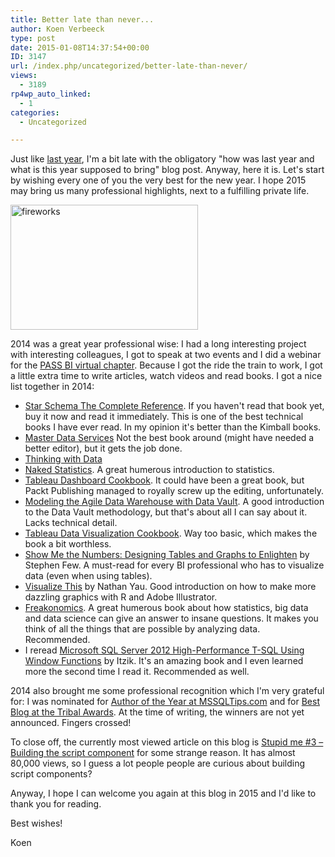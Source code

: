 ```yaml
---
title: Better late than never...
author: Koen Verbeeck
type: post
date: 2015-01-08T14:37:54+00:00
ID: 3147
url: /index.php/uncategorized/better-late-than-never/
views:
  - 3189
rp4wp_auto_linked:
  - 1
categories:
  - Uncategorized

---
```

Just like [last year][1], I'm a bit late with the obligatory "how was last year and what is this year supposed to bring" blog post. Anyway, here it is. Let's start by wishing every one of you the very best for the new year. I hope 2015 may bring us many professional highlights, next to a fulfilling private life.

[<img class="alignnone size-medium wp-image-3148" src="https://lessthandot.z19.web.core.windows.net/wp-content/uploads/2015/01/fireworks-300x200.jpg" alt="fireworks" width="300" height="200" srcset="https://lessthandot.z19.web.core.windows.net/wp-content/uploads/2015/01/fireworks-300x200.jpg 300w, https://lessthandot.z19.web.core.windows.net/wp-content/uploads/2015/01/fireworks-1024x682.jpg 1024w, https://lessthandot.z19.web.core.windows.net/wp-content/uploads/2015/01/fireworks.jpg 1600w" sizes="(max-width: 300px) 100vw, 300px" />][2]

2014 was a great year professional wise: I had a long interesting project with interesting colleagues, I got to speak at two events and I did a webinar for the [PASS BI virtual chapter][3]. Because I got the ride the train to work, I got a little extra time to write articles, watch videos and read books. I got a nice list together in 2014:

  * [Star Schema The Complete Reference][4]. If you haven't read that book yet, buy it now and read it immediately. This is one of the best technical books I have ever read. In my opinion it's better than the Kimball books.
  * [Master Data Services][5] Not the best book around (might have needed a better editor), but it gets the job done.
  * [Thinking with Data][6]
  * [Naked Statistics][7]. A great humerous introduction to statistics.
  * [Tableau Dashboard Cookbook][8]. It could have been a great book, but Packt Publishing managed to royally screw up the editing, unfortunately.
  * [Modeling the Agile Data Warehouse with Data Vault][9]. A good introduction to the Data Vault methodology, but that's about all I can say about it. Lacks technical detail.
  * [Tableau Data Visualization Cookbook][10]. Way too basic, which makes the book a bit worthless.
  * [Show Me the Numbers: Designing Tables and Graphs to Enlighten][11] by Stephen Few. A must-read for every BI professional who has to visualize data (even when using tables).
  * [Visualize This][12] by Nathan Yau. Good introduction on how to make more dazzling graphics with R and Adobe Illustrator.
  * [Freakonomics][13]. A great humerous book about how statistics, big data and data science can give an answer to insane questions. It makes you think of all the things that are possible by analyzing data. Recommended.
  * I reread [Microsoft SQL Server 2012 High-Performance T-SQL Using Window Functions][14] by Itzik. It's an amazing book and I even learned more the second time I read it. Recommended as well.

2014 also brought me some professional recognition which I'm very grateful for: I was nominated for [Author of the Year at MSSQLTips.com][15] and for [Best Blog at the Tribal Awards][16]. At the time of writing, the winners are not yet announced. Fingers crossed!

To close off, the currently most viewed article on this blog is [Stupid me #3 – Building the script component][17] for some strange reason. It has almost 80,000 views, so I guess a lot people people are curious about building script components?

Anyway, I hope I can welcome you again at this blog in 2015 and I'd like to thank you for reading.
  
Best wishes!

Koen

 [1]: /index.php/itprofessionals/professionaldevelopment/happy-2014/
 [2]: https://lessthandot.z19.web.core.windows.net/wp-content/uploads/2015/01/fireworks.jpg
 [3]: /index.php/uncategorized/pass-bi-vc-recording-is-available-now/
 [4]: /index.php/datamgmt/datadesign/star-schema-the-complete-reference-review/
 [5]: /index.php/datamgmt/master-data-services-second-edition-review/
 [6]: /index.php/datamgmt/thinking-with-data-by-max-shron/
 [7]: /index.php/itprofessionals/book-review/naked-statistics/
 [8]: /index.php/webdev/business-intelligence/tableau-dashboard-cookbook-by-jen-stirrup/
 [9]: /index.php/datamgmt/datadesign/modeling-the-agile-data-warehouse-with-data-vault-review-2/
 [10]: /index.php/datamgmt/tableau-data-visualization-cookbook-review/
 [11]: http://www.amazon.com/Show-Me-Numbers-Designing-Enlighten/dp/0970601972/ref=asap_bc?ie=UTF8
 [12]: http://www.amazon.com/Visualize-This-FlowingData-Visualization-Statistics/dp/0470944889
 [13]: http://www.amazon.com/Freakonomics-Economist-Explores-Hidden-Everything-ebook/dp/B002RPCOH8/ref=sr_1_1?s=books&ie=UTF8&qid=1420726905&sr=1-1&keywords=freakonomics
 [14]: http://www.amazon.com/Microsoft-High-Performance-Functions-Developer-Reference/dp/0735658366/ref=sr_1_1?s=books&ie=UTF8&qid=1420727079&sr=1-1&keywords=window+functions
 [15]: /index.php/webdev/business-intelligence/nominated-for-author-of-the-year/
 [16]: /index.php/itprofessionals/other/nominated-for-the-2014-tribal-awards/
 [17]: /index.php/datamgmt/ssis/stupid-me-3-building-the/